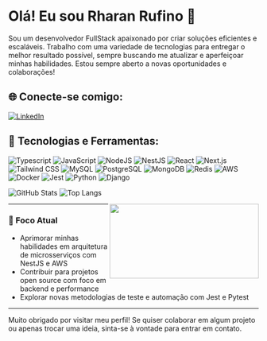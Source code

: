 # Olá! Eu sou Rharan Rufino 👋

Sou um desenvolvedor FullStack apaixonado por criar soluções eficientes e escaláveis. Trabalho com uma variedade de tecnologias para entregar o melhor resultado possível, sempre buscando me atualizar e aperfeiçoar minhas habilidades. Estou sempre aberto a novas oportunidades e colaborações!

## 🌐 Conecte-se comigo:
[![LinkedIn](https://img.shields.io/badge/LinkedIn-0077B5?style=for-the-badge&logo=linkedin&logoColor=white)](https://www.linkedin.com/in/rharan-ru)

## 🚀 Tecnologias e Ferramentas:

![Typescript](https://img.shields.io/badge/TypeScript-007ACC?style=for-the-badge&logo=typescript&logoColor=white)
![JavaScript](https://img.shields.io/badge/JavaScript-F7DF1E?style=for-the-badge&logo=javascript&logoColor=black)
![NodeJS](https://img.shields.io/badge/Node.js-339933?style=for-the-badge&logo=node.js&logoColor=white)
![NestJS](https://img.shields.io/badge/NestJS-E0234E?style=for-the-badge&logo=nestjs&logoColor=white)
![React](https://img.shields.io/badge/React-61DAFB?style=for-the-badge&logo=react&logoColor=black)
![Next.js](https://img.shields.io/badge/Next.js-000000?style=for-the-badge&logo=nextdotjs&logoColor=white)
![Tailwind CSS](https://img.shields.io/badge/Tailwind_CSS-38B2AC?style=for-the-badge&logo=tailwind-css&logoColor=white)
![MySQL](https://img.shields.io/badge/MySQL-4479A1?style=for-the-badge&logo=mysql&logoColor=white)
![PostgreSQL](https://img.shields.io/badge/PostgreSQL-316192?style=for-the-badge&logo=postgresql&logoColor=white)
![MongoDB](https://img.shields.io/badge/MongoDB-4EA94B?style=for-the-badge&logo=mongodb&logoColor=white)
![Redis](https://img.shields.io/badge/Redis-DC382D?style=for-the-badge&logo=redis&logoColor=white)
![AWS](https://img.shields.io/badge/Amazon_AWS-232F3E?style=for-the-badge&logo=amazon-aws&logoColor=white)
![Docker](https://img.shields.io/badge/Docker-2496ED?style=for-the-badge&logo=docker&logoColor=white)
![Jest](https://img.shields.io/badge/Jest-C21325?style=for-the-badge&logo=jest&logoColor=white)
![Python](https://img.shields.io/badge/Python-3776AB?style=for-the-badge&logo=python&logoColor=white)
![Django](https://img.shields.io/badge/Django-092E20?style=for-the-badge&logo=django&logoColor=white)

![GitHub Stats](https://github-readme-stats.vercel.app/api?username=Rharan-Ru&show_icons=true&theme=radical&count_private=true)
![Top Langs](https://github-readme-stats.vercel.app/api/top-langs/?username=Rharan-Ru&layout=compact&theme=radical&count_private=true)

<img align="right" src="https://jonchaisson.files.wordpress.com/2021/10/anime-writing.gif" height="150" width="300" />

---

### 🎯 Foco Atual
- Aprimorar minhas habilidades em arquitetura de microsserviços com NestJS e AWS
- Contribuir para projetos open source com foco em backend e performance
- Explorar novas metodologias de teste e automação com Jest e Pytest

---

Muito obrigado por visitar meu perfil! Se quiser colaborar em algum projeto ou apenas trocar uma ideia, sinta-se à vontade para entrar em contato.
